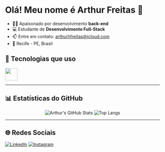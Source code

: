 # Olá! Meu nome é Arthur Freitas 👋

- 👨‍💻 Apaixonado por desenvolvimento **back-end**
- 💻 Estudante de **Desenvolvimento Full-Stack**
- 📫 Entre em contato: [arthurhfreitas@icloud.com](mailto:arthurhfreitas@icloud.com)
- 📍 Recife - PE, Brasil

## 🚀 Tecnologias que uso

<img src="https://cdn.jsdelivr.net/gh/devicons/devicon/icons/python/python-original.svg" width="40" />


---

## 📊 Estatísticas do GitHub

<div align="center">

![Arthur's GitHub Stats](https://github-readme-stats.vercel.app/api?username=arthurhfreitass&show_icons=true&theme=radical)
![Top Langs](https://github-readme-stats.vercel.app/api/top-langs/?username=arthurhfreitass&layout=compact&theme=radical)

</div>

---

## 🌐 Redes Sociais

[![LinkedIn](https://img.shields.io/badge/LinkedIn-0077B5?style=for-the-badge&logo=linkedin&logoColor=white)](arthur-henrique-853513252)
[![Instagram](https://img.shields.io/badge/Instagram-E4405F?style=for-the-badge&logo=instagram&logoColor=white)](https://instagram.com/seuperfil)
